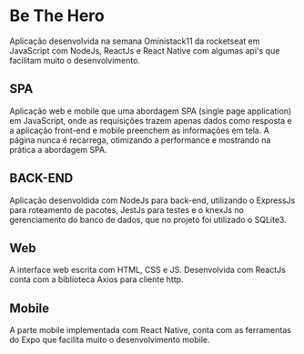# Be The Hero


Aplicação desenvolvida na semana Oministack11 da rocketseat em JavaScript com NodeJs, ReactJs e React Native com algumas api's que facilitam muito o desenvolvimento.

## SPA
Aplicação web e mobile que uma abordagem SPA (single page application) em JavaScript, onde as requisições trazem apenas dados como resposta e a aplicação front-end e mobile preenchem as informações em tela. A página nunca é recarrega, otimizando a performance e mostrando na prática a abordagem SPA.

## BACK-END
Aplicação desenvoldida com NodeJs para back-end, utilizando o ExpressJs para roteamento de pacotes, JestJs para testes e o knexJs no gerenciamento do banco de dados, que no projeto foi utilizado o SQLite3.

## Web
A interface web escrita com HTML, CSS e JS. Desenvolvida com ReactJs conta com a biblioteca Axios para cliente http.

## Mobile
A parte mobile implementada com React Native, conta com as ferramentas do Expo que facilita muito o desenvolvimento mobile.

